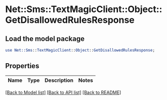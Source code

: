 # Net::Sms::TextMagicClient::Object::GetDisallowedRulesResponse

## Load the model package
```perl
use Net::Sms::TextMagicClient::Object::GetDisallowedRulesResponse;
```

## Properties
Name | Type | Description | Notes
------------ | ------------- | ------------- | -------------

[[Back to Model list]](../README.md#documentation-for-models) [[Back to API list]](../README.md#documentation-for-api-endpoints) [[Back to README]](../README.md)


